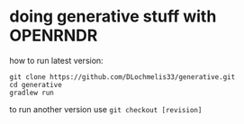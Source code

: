 # doing generative stuff with OPENRNDR

how to run latest version:

```
git clone https://github.com/DLochmelis33/generative.git
cd generative
gradlew run
```

to run another version use `git checkout [revision]`
